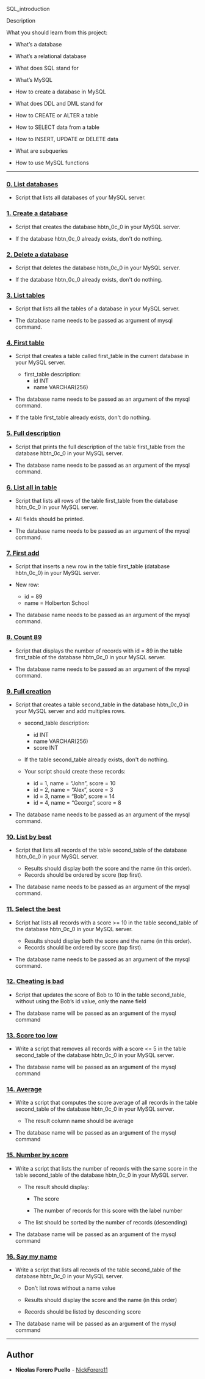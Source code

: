 SQL_introduction

 Description

What you should learn from this project:

* What’s a database

* What’s a relational database

* What does SQL stand for

* What’s MySQL

* How to create a database in MySQL

* What does DDL and DML stand for

* How to CREATE or ALTER a table

* How to SELECT data from a table

* How to INSERT, UPDATE or DELETE data

* What are subqueries

* How to use MySQL functions

---

### [0. List databases](./0-list_databases.sql)

* Script that lists all databases of your MySQL server.

### [1. Create a database](./1-create_database_if_missing.sql)

* Script that creates the database hbtn_0c_0 in your MySQL server.

* If the database hbtn_0c_0 already exists, don't do  nothing.

### [2. Delete a database](./2-remove_database.sql)

* Script that deletes the database hbtn_0c_0 in your MySQL server.

* If the database hbtn_0c_0 already exists, don't do  nothing.

### [3. List tables](./3-list_tables.sql)

* Script that lists all the tables of a database in your MySQL server.

* The database name needs to be passed as argument of mysql command.

### [4. First table](./4-first_table.sql)

* Script that creates a table called first_table in the current database in your MySQL server.
  * first_table description:
    * id INT
    * name VARCHAR(256)

* The database name needs to be passed as an argument of the mysql command.

* If the table first_table already exists, don't do nothing.

### [5. Full description](./5-full_table.sql)

* Script that prints the full description of the table first_table from the database hbtn_0c_0 in your MySQL server.

* The database name needs to be passed as an argument of the mysql command.

### [6. List all in table](./6-list_values.sql)

* Script that lists all rows of the table first_table from the database hbtn_0c_0 in your MySQL server.

* All fields should be printed.

* The database name needs to be passed as an argument of the mysql command.

### [7. First add](./7-insert_value.sql)

* Script that inserts a new row in the table first_table (database hbtn_0c_0) in your MySQL server.

* New row:

  * id = 89
  * name = Holberton School

* The database name needs to be passed as an argument of the mysql command.

### [8. Count 89](./8-count_89.sql)

* Script that displays the number of records with id = 89 in the table first_table of the database hbtn_0c_0 in your MySQL server.

* The database name needs to be passed as an argument of the mysql command.

### [9. Full creation](./9-full_creation.sql)

* Script that creates a table second_table in the database hbtn_0c_0 in your MySQL server and add multiples rows.

  * second_table description:
    * id INT
    * name VARCHAR(256)
    * score INT

  * If the table second_table already exists, don't do nothing.

  * Your script should create these records:
    * id = 1, name = “John”, score = 10
    * id = 2, name = “Alex”, score = 3
    * id = 3, name = “Bob”, score = 14
    * id = 4, name = “George”, score = 8

* The database name needs to be passed as an argument of the mysql command.

### [10. List by best](./10-top_score.sql)

* Script that lists all records of the table second_table of the database hbtn_0c_0 in your MySQL server.

  * Results should display both the score and the name (in this order).
  * Records should be ordered by score (top first).

* The database name needs to be passed as an argument of the mysql command.

### [11. Select the best](./11-best_score.sql)

* Script hat lists all records with a score >= 10 in the table second_table of the database hbtn_0c_0 in your MySQL server.

  * Results should display both the score and the name (in this order).
  * Records should be ordered by score (top first).

* The database name needs to be passed as an argument of the mysql command.

### [12. Cheating is bad](./12-no_cheating.sql)

* Script that updates the score of Bob to 10 in the table second_table, without using the Bob’s id value, only the name field

* The database name will be passed as an argument of the mysql command

### [13. Score too low](./13-change_class.sql)

* Write a script that removes all records with a score <= 5 in the table second_table of the database hbtn_0c_0 in your MySQL server.

* The database name will be passed as an argument of the mysql command

### [14. Average](./14-average.sql)

* Write a script that computes the score average of all records in the table second_table of the database hbtn_0c_0 in your MySQL server.

  * The result column name should be average

* The database name will be passed as an argument of the mysql command

### [15. Number by score](./15-groups.sql)

* Write a script that lists the number of records with the same score in the table second_table of the database hbtn_0c_0 in your MySQL server.

  * The result should display:

    * The score

    * The number of records for this score with the label number

  * The list should be sorted by the number of records (descending)

* The database name will be passed as an argument of the mysql command

### [16. Say my name](./16-no_link.sql)

* Write a script that lists all records of the table second_table of the database hbtn_0c_0 in your MySQL server.

  * Don’t list rows without a name value

  * Results should display the score and the name (in this order)

  * Records should be listed by descending score

* The database name will be passed as an argument of the mysql command

---

## Author

* **Nicolas Forero Puello** - [NickForero11](https://github.com/NickForero11)
